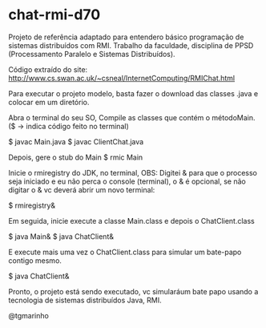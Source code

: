 chat-rmi-d70
============

Projeto de referência adaptado para entendero básico programação de sistemas distribuídos com RMI. Trabalho da faculdade, disciplina de PPSD (Processamento Paralelo e Sistemas Distribuídos).

Código extraído do site: http://www.cs.swan.ac.uk/~csneal/InternetComputing/RMIChat.html

Para executar o projeto modelo, basta fazer o download das classes .java e colocar em um diretório.

Abra o terminal do seu SO, Compile as classes que contém o métodoMain. ($ ->  indica código feito no terminal)

$ javac Main.java
$ javac ClientChat.java

Depois, gere o stub do Main
$ rmic Main

Inicie o rmiregistry do JDK, no terminal, OBS: Digitei & para que o processo seja iniciado e eu não perca o console (terminal), o & é opcional, se não digitar o & vc deverá abrir um novo terminal:

$ rmiregistry&

Em seguida, inicie execute a classe Main.class e depois o ChatClient.class

$ java Main&
$ java ChatClient&

E execute mais uma vez o ChatClient.class para simular um bate-papo contigo mesmo.

$ java ChatClient&

Pronto, o projeto está sendo executado, vc simularáum bate papo usando a tecnologia de sistemas distribuídos Java, RMI.

@tgmarinho

